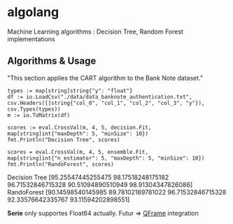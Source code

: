 # algolang
Machine Learning algorithms : 
Decision Tree, Random Forest implementations


## Algorithms & Usage
"This section applies the CART algorithm to the Bank Note dataset."

	types := map[string]string{"y": "float"}
	df := io.LoadCsv("./data/data_banknote_authentication.txt", csv.Headers([]string{"col_0", "col_1", "col_2", "col_3", "y"}), csv.Types(types))
	m := io.ToMatrix(df)

	scores := eval.CrossVal(m, 4, 5, decision.Fit, map[string]int{"maxDepth": 5, "minSize": 10})
	fmt.Println("Decision Tree", scores)

	scores = eval.CrossVal(m, 4, 5, ensemble.Fit, map[string]int{"n_estimator": 5, "maxDepth": 5, "minSize": 10})
	fmt.Println("RandoForest", scores)

Decision Tree [95.25547445255475 98.17518248175182 96.71532846715328 90.51094890510949 98.91304347826086]
RandoForest [90.14598540145985 89.78102189781022 96.71532846715328 92.33576642335767 93.11594202898551]

**Serie** only supportes Float64 actually. Futur => [QFrame](https://github.com/tobgu/qframe) integration
